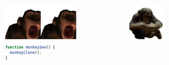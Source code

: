 <img align="left" src='/src/Shared/Images/MONKE.gif' alt="MONKE"/>
<img align="right" src='/src/Shared/Images/MODS.gif' alt="MONKE"/>

<img src='/src/Shared/Images/MONKE.gif' alt="MONKE"/>

```javascript
function monkeySee() {
  monkeyClone();
}
```
